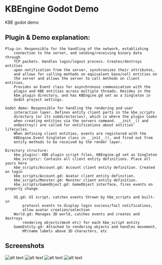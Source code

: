 # KBEngine Godot Demo

KBE godot demo

## Plugin & Demo explanation:

	Plug-in: Responsible for the handling of the network, establishing 
		connection to the server, and sending/receiving binary data through 
		TCP packets. Handles login/logout process. Creates/destroys entities
		upon notification from the server, synchronizes their attributes,
		and allows for calling methods on equivalent base/cell entities on
		the server and allows the server to call methods on client entities.
		Provides an Event class for asynchronous communication with the
		plugin and KBE entities across multiple threads. Resides in the
		kbe_plugin directory, and has KBEngine.gd set as a Singleton in 
		Godot project settings.
	
	Godot demo: Responsible for handling the rendering and user 
		interaction layer. Defines entity client parts in the kbe_scripts 
		directory (or its subdirectories), which is where the plugin looks
		when creating entities via the servers command. __init__() and 
		onDestroy() are called for notifications about entities' lifecycles.
		When defining client entities, events are registered with the 
		KBEngine.Event Singleton class in __init__(), and fired out from
		entity methods to be received by the render layer.
	
	Directory structure:
		kbe_plugin/: KBE plugin script files, KBEngine.gd set as Singleton
		kbe_scripts/: Contains all client entity definitions. Place all yours here
		kbe_scripts/Account.gd: Account client entity definition. Created on login
		kbe_scripts/Account.gd: Avatar client entity definition.
		kbe_scripts/Monster.gd: Monster client entity definition.
		kbe_scripts/GameObject.gd: GameObject interface, fires events on property change
		
		UI.gd: UI script, catches events thrown by kbe_scripts and built-in 
			protocol events to display login success/fail notifications, 
			allow avatar creation/selection
		World.gd: Manages 3D world, catches events and creates and destroys
			rendering objects(mesh etc) for each kbe_script entity
		GameEntity.gd: Attached to rendering objects and handles movement, 
			HP/name labels above 3D characters, etc

## Screenshots

![alt text](https://raw.githubusercontent.com/krogank9/kbe_godot_demo/master/screenshot1.png)
![alt text](https://raw.githubusercontent.com/krogank9/kbe_godot_demo/master/screenshot2.png)
![alt text](https://raw.githubusercontent.com/krogank9/kbe_godot_demo/master/screenshot3.png)
![alt text](https://raw.githubusercontent.com/krogank9/kbe_godot_demo/master/screenshot4.png)
